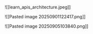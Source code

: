 
![[learn_apis_architecture.jpeg]]

![[Pasted image 20250901122417.png]]

![[Pasted image 20250905103840.png]]

